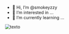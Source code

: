 - 👋 Hi, I’m @smokeyzzy
- 👀 I’m interested in ...
- 🌱 I’m currently learning ...


 ![texto](https://external-preview.redd.it/JyVV5DgtU49IwsN5ibdL_OFTthSjdvBbxpRNAgc_Z-E.jpg?auto=webp&s=49caa347ed3a6eaa7babde0efc43ec640344db9c)
